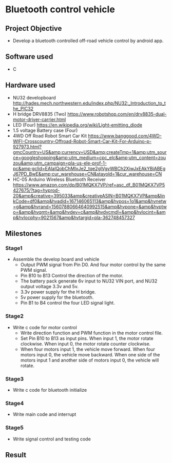 # Bluetooth control vehicle

## Project Objective
* Develop a bluetooth controlled off-road vehicle control by android app.  
## Software used 
* C
## Hardware used
* NU32 developboard 
  http://hades.mech.northwestern.edu/index.php/NU32:_Introduction_to_the_PIC32
* H bridge DRV8835 (Two)
  https://www.robotshop.com/en/drv8835-dual-motor-driver-carrier.html
* LED (Four)
  https://en.wikipedia.org/wiki/Light-emitting_diode
* 1.5 voltage Battery case (Four)
* 4WD Off Road Robot Smart Car Kit
  https://www.banggood.com/4WD-WIFI-Crosscountry-Offroad-Robot-Smart-Car-Kit-For-Arduino-p-927973.html?gmcCountry=US&amp;currency=USD&amp;createTmp=1&amp;utm_source=googleshopping&amp;utm_medium=cpc_elc&amp;utm_content=zouzou&amp;utm_campaign=pla-us-ele-prof-1-pc&amp;gclid=EAIaIQobChMIxJe2_tqe2gIVgyWBCh2XiwJxEAkYBiABEgJ67PD_BwE&amp;cur_warehouse=CN&stayold=1&cur_warehouse=CN
* HC-05 Arduino Wireless Bluetooth Receiver 
  https://www.amazon.com/dp/B01MQKX7VP/ref=asc_df_B01MQKX7VP5427675/?tag=hyprod-20&amp&creative=395033&amp&creativeASIN=B01MQKX7VP&amp&linkCode=df0&amp&hvadid=167146065113&amp&hvpos=1o1&amp&hvnetw=g&amp&hvrand=15607880664640992515&amp&hvpone=&amp&hvptwo=&amp&hvqmt=&amp&hvdev=c&amp&hvdvcmdl=&amp&hvlocint=&amp&hvlocphy=9021567&amp&hvtargid=pla-362748457327
## Milestones
### Stage1
* Assemble the develop board and vehicle 
  * Output PWM signal from Pin D0. And four motor control by the same PWM signal.
  * Pin B10 to B13 Control the direction of the motor.
  * The battery pack generate 6v input to NU32 VIN port, and NU32 output voltage 3.3v and 5v.
  * 3.3v power supply for the H bridge.
  * 5v power supply for the bluetooth.
  * Pin B1 to B4 control the four LED signal light.
### Stage2
* Write c code for motor control
  * Write direction function and PWM function in the motor control file. 
  * Set Pin B10 to B13 as input pins. When input 1, the motor rotate clockwise. When input 0, the motor rotate counter clockwise. 
  * When four motors input 1, the vehicle move forward. When four motors input 0, the vehicle move backward. When one side of the motors     input 1 and another side of motors input 0, the vehicle will rotate. 
### Stage3
* Write c code for bluetooth initialize
### Stage4
* Write main code and interrupt 
### Stage5 
* Write signal control and testing code

## Result
